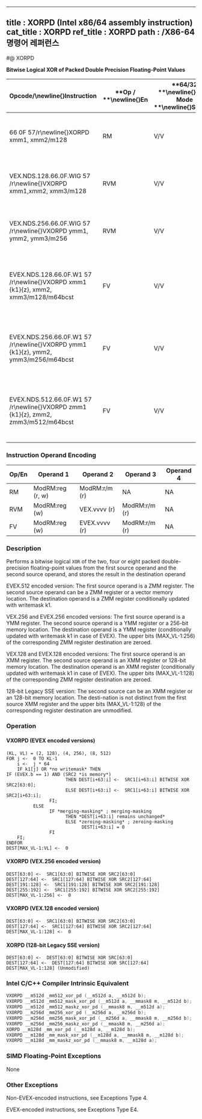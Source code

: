 ----------------------------
title : XORPD (Intel x86/64 assembly instruction)
cat_title : XORPD
ref_title : XORPD
path : /X86-64 명령어 레퍼런스
----------------------------
#@ XORPD

**Bitwise Logical XOR of Packed Double Precision Floating-Point Values**

|**Opcode/**\newline{}**Instruction**|**Op / **\newline{}**En**|**64/32 **\newline{}**bit Mode **\newline{}**Support**|**CPUID **\newline{}**Feature **\newline{}**Flag**|**Description**|
|------------------------------------|-------------------------|------------------------------------------------------|--------------------------------------------------|---------------|
|66 0F 57/r\newline{}XORPD xmm1, xmm2/m128|RM|V/V|SSE2|Return the bitwise logical XOR of packed double-precision floating-point values in xmm1 and xmm2/mem.|
|VEX.NDS.128.66.0F.WIG 57 /r\newline{}VXORPD xmm1,xmm2, xmm3/m128|RVM|V/V|AVX|Return the bitwise logical XOR of packed double-precision floating-point values in xmm2 and xmm3/mem.|
|VEX.NDS.256.66.0F.WIG 57 /r\newline{}VXORPD ymm1, ymm2, ymm3/m256|RVM|V/V|AVX|Return the bitwise logical XOR of packed double-precision floating-point values in ymm2 and ymm3/mem.|
|EVEX.NDS.128.66.0F.W1 57 /r\newline{}VXORPD xmm1 {k1}{z}, xmm2, xmm3/m128/m64bcst|FV|V/V|AVX512VLAVX512DQ|Return the bitwise logical XOR of packed double-precision floating-point values in xmm2 and xmm3/m128/m64bcst subject to writemask k1.|
|EVEX.NDS.256.66.0F.W1 57 /r\newline{}VXORPD ymm1 {k1}{z}, ymm2, ymm3/m256/m64bcst|FV|V/V|AVX512VLAVX512DQ|Return the bitwise logical XOR of packed double-precision floating-point values in ymm2 and ymm3/m256/m64bcst subject to writemask k1.|
|EVEX.NDS.512.66.0F.W1 57 /r\newline{}VXORPD zmm1 {k1}{z}, zmm2, zmm3/m512/m64bcst|FV|V/V|AVX512DQ|Return the bitwise logical XOR of packed double-precision floating-point values in zmm2 and zmm3/m512/m64bcst subject to writemask k1.|
### Instruction Operand Encoding


|Op/En|Operand 1|Operand 2|Operand 3|Operand 4|
|-----|---------|---------|---------|---------|
|RM|ModRM:reg (r, w)|ModRM:r/m (r)|NA|NA|
|RVM|ModRM:reg (w)|VEX.vvvv (r)|ModRM:r/m (r)|NA|
|FV|ModRM:reg (w)|EVEX.vvvv (r)|ModRM:r/m (r)|NA|
### Description


Performs a bitwise logical `XOR` of the two, four or eight packed double-precision floating-point values from the first source operand and the second source operand, and stores the result in the destination operand

EVEX.512 encoded version: The first source operand is a ZMM register. The second source operand can be a ZMM register or a vector memory location. The destination operand is a ZMM register conditionally updated with writemask k1.

VEX.256 and EVEX.256 encoded versions: The first source operand is a YMM register. The second source operand is a YMM register or a 256-bit memory location. The destination operand is a YMM register (conditionally updated with writemask k1 in case of EVEX). The upper bits (MAX_VL-1:256) of the corresponding ZMM register destination are zeroed.

VEX.128 and EVEX.128 encoded versions: The first source operand is an XMM register. The second source operand is an XMM register or 128-bit memory location. The destination operand is an XMM register (conditionally updated with writemask k1 in case of EVEX). The upper bits (MAX_VL-1:128) of the corresponding ZMM register destination are zeroed.

128-bit Legacy SSE version: The second source can be an XMM register or an 128-bit memory location. The desti-nation is not distinct from the first source XMM register and the upper bits (MAX_VL-1:128) of the corresponding register destination are unmodified.


### Operation
#### VXORPD (EVEX encoded versions)
```info-verb
(KL, VL) = (2, 128), (4, 256), (8, 512)
FOR j  <-  0 TO KL-1
    i  <-  j * 64
    IF k1[j] OR *no writemask* THEN
IF (EVEX.b == 1) AND (SRC2 *is memory*)
                      THEN DEST[i+63:i] <-   SRC1[i+63:i] BITWISE XOR SRC2[63:0];
                      ELSE DEST[i+63:i]  <-  SRC1[i+63:i] BITWISE XOR SRC2[i+63:i];
                FI;
          ELSE 
                IF *merging-masking* ; merging-masking
                      THEN *DEST[i+63:i] remains unchanged*
                      ELSE *zeroing-masking* ; zeroing-masking
                            DEST[i+63:i] = 0
                FI
    FI;
ENDFOR
DEST[MAX_VL-1:VL] <-   0
```
#### VXORPD (VEX.256 encoded version)
```info-verb
DEST[63:0] <-   SRC1[63:0] BITWISE XOR SRC2[63:0]
DEST[127:64] <-   SRC1[127:64] BITWISE XOR SRC2[127:64]
DEST[191:128]  <-  SRC1[191:128] BITWISE XOR SRC2[191:128]
DEST[255:192]  <-  SRC1[255:192] BITWISE XOR SRC2[255:192]
DEST[MAX_VL-1:256]  <-  0
```
#### VXORPD (VEX.128 encoded version)
```info-verb
DEST[63:0] <-   SRC1[63:0] BITWISE XOR SRC2[63:0]
DEST[127:64]  <-  SRC1[127:64] BITWISE XOR SRC2[127:64]
DEST[MAX_VL-1:128]  <-  0
```
#### XORPD (128-bit Legacy SSE version)
```info-verb
DEST[63:0] <-   DEST[63:0] BITWISE XOR SRC[63:0]
DEST[127:64] <-   DEST[127:64] BITWISE XOR SRC[127:64]
DEST[MAX_VL-1:128] (Unmodified)
```

### Intel C/C++ Compiler Intrinsic Equivalent

```cpp
VXORPD __m512d _mm512_xor_pd (__m512d a, __m512d b);
VXORPD __m512d _mm512_mask_xor_pd (__m512d a, __mmask8 m, __m512d b);
VXORPD __m512d _mm512_maskz_xor_pd (__mmask8 m, __m512d a);
VXORPD __m256d _mm256_xor_pd (__m256d a, __m256d b);
VXORPD __m256d _mm256_mask_xor_pd (__m256d a, __mmask8 m, __m256d b);
VXORPD __m256d _mm256_maskz_xor_pd (__mmask8 m, __m256d a);
XORPD __m128d _mm_xor_pd (__m128d a, __m128d b);
VXORPD __m128d _mm_mask_xor_pd (__m128d a, __mmask8 m, __m128d b);
VXORPD __m128d _mm_maskz_xor_pd (__mmask8 m, __m128d a);
```
### SIMD Floating-Point Exceptions


None

### Other Exceptions


Non-EVEX-encoded instructions, see Exceptions Type 4.

EVEX-encoded instructions, see Exceptions Type E4.

